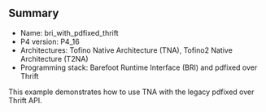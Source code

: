 ## Summary

* Name: bri_with_pdfixed_thrift
* P4 version: P4_16
* Architectures: Tofino Native Architecture (TNA), Tofino2 Native Architecture (T2NA)
* Programming stack: Barefoot Runtime Interface (BRI) and pdfixed over Thrift

This example demonstrates how to use TNA with the legacy pdfixed over Thrift API.
